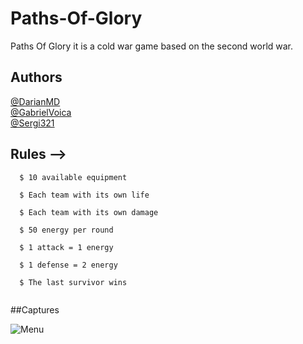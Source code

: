 # Paths-Of-Glory 
Paths Of Glory it is a cold war game based on the second world war.

## Authors
[@DarianMD](https://github.com/DarianMD)
<br />
[@GabrielVoica](https://github.com/GabrielVoica)
<br />
[@Sergi321](https://github.com/Sergi321)


## Rules --> 
  ```
    $ 10 available equipment
  
    $ Each team with its own life
   
    $ Each team with its own damage
      
    $ 50 energy per round
        
    $ 1 attack = 1 energy
      
    $ 1 defense = 2 energy
     
    $ The last survivor wins
    
  ```
  
  ##Captures

![Menu](/tree/main/assets/CreacionEquipos.PNG)
<br />

